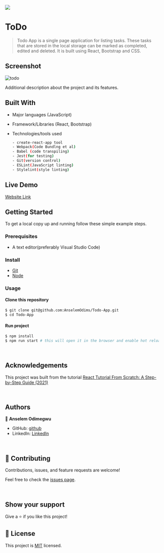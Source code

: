 ![](https://img.shields.io/badge/To-Do-black)

# ToDo

> Todo App is a single page application for listing tasks. These tasks that are stored in the local storage can be marked as completed, edited and deleted. It is built using React, Bootstrap and CSS.


## Screenshot

![todo](https://user-images.githubusercontent.com/43995830/148915417-b3eda7bd-e7cd-46be-af45-e1b048e59200.gif)



Additional description about the project and its features.

## Built With

- Major languages (JavaScript)
- Framework/Libraries (React, Bootstrap)
- Technologies/tools used 
  
  ``` bash
  - create-react-app tool
  - Webpack(Code Bundlng et al)
  - Babel (code transpiling)
  - Jest(for testing)
  - Git(version control)
  - ESLint(JavaScript linting)
  - Stylelint(style linting)

  ```

## Live Demo

[Website Link](https://anselemodims.github.io/Todo-App/)

## Getting Started

To get a local copy up and running follow these simple example steps.

### Prerequisites
 - A text editor(preferably Visual Studio Code)
### Install
  -  [Git](https://git-scm.com/downloads)
  -  [Node](https://nodejs.org/en/download/)
### Usage
#### Clone this repository

```bash
$ git clone git@github.com:AnselemOdims/Todo-App.git
$ cd Todo-App
```
#### Run project

```bash
$ npm install
$ npm run start # this will open it in the browser and enable hot reloading
```

  <br>

## Acknowledgements
This project was built from the tutorial [React Tutorial From Scratch: A Step-by-Step Guide (2021)](https://ibaslogic.com/react-tutorial-for-beginners/)

<br>

## Authors

👤 **Anselem Odimegwu**

- GitHub: [github](https://github.com/AnselemOdims)
- LinkedIn: [LinkedIn](https://www.linkedin.com/in/anselem-odimegwu/)

<br>

## 🤝 Contributing

Contributions, issues, and feature requests are welcome!

Feel free to check the [issues page](https://github.com/AnselemOdims/ToDo-App/issues).

<br>

## Show your support

Give a ⭐️ if you like this project!

## 📝 License

This project is [MIT](https://opensource.org/licenses/MIT) licensed.
